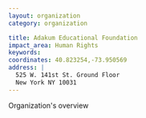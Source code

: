 ```yaml
---
layout: organization
category: organization

title: Adakum Educational Foundation
impact_area: Human Rights
keywords: 
coordinates: 40.823254,-73.950569
address: |
  525 W. 141st St. Ground Floor
  New York NY 10031
---
```

Organization's overview
